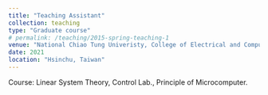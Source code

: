 ```yaml
---
title: "Teaching Assistant"
collection: teaching
type: "Graduate course"
# permalink: /teaching/2015-spring-teaching-1
venue: "National Chiao Tung Univeristy, College of Electrical and Computer Engineering"
date: 2021
location: "Hsinchu, Taiwan"
---
```


Course: Linear System Theory, Control Lab., Principle of Microcomputer.

<!-- Heading 1
======

Heading 2
======

Heading 3
====== -->
